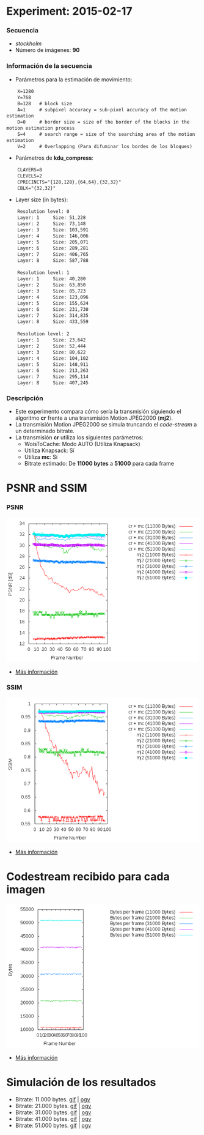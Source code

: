 Experiment: 2015-02-17
======================

### Secuencia

- *stockholm*
- Número de imágenes: **90**

### Información de la secuencia
* Parámetros para la estimación de movimiento:
```
    X=1280
    Y=768
    B=128   # block size
    A=1     # subpixel accuracy = sub-pixel accuracy of the motion estimation
    D=0     # border size = size of the border of the blocks in the motion estimation process
    S=4     # search range = size of the searching area of the motion estimation
    V=2     # Overlapping (Para difuminar los bordes de los bloques)
```

* Parámetros de **kdu_compress**:

```
    CLAYERS=8
    CLEVELS=2
    CPRECINCTS="{128,128},{64,64},{32,32}"
    CBLK="{32,32}"
```

* Layer size (in bytes):

```
    Resolution level: 0
    Layer: 1     Size: 51,228
    Layer: 2     Size: 73,148
    Layer: 3     Size: 103,591
    Layer: 4     Size: 146,006
    Layer: 5     Size: 205,071
    Layer: 6     Size: 289,281
    Layer: 7     Size: 406,765
    Layer: 8     Size: 587,788

    Resolution level: 1
    Layer: 1     Size: 40,280
    Layer: 2     Size: 63,850
    Layer: 3     Size: 85,723
    Layer: 4     Size: 123,096
    Layer: 5     Size: 155,624
    Layer: 6     Size: 231,730
    Layer: 7     Size: 314,835
    Layer: 8     Size: 433,559

    Resolution level: 2
    Layer: 1     Size: 23,642
    Layer: 2     Size: 52,444
    Layer: 3     Size: 80,622
    Layer: 4     Size: 104,102
    Layer: 5     Size: 148,911
    Layer: 6     Size: 213,263
    Layer: 7     Size: 295,114
    Layer: 8     Size: 407,245
```

### Descripción

- Este experimento compara cómo sería la transmisión siguiendo el algoritmo
  **cr** frente a una transmisión Motion JPEG2000 (**mj2**). 
- La transmisión Motion JPEG2000 se simula truncando el *code-stream* a
  un determinado bitrate.
- La transmisión **cr** utiliza los siguientes parámetros:
    - WoisToCache: Modo AUTO (Utiliza Knapsack)
    - Utiliza Knapsack: Sí
    - Utiliza **mc**: Sí
    - Bitrate estimado: De **11000 bytes** a **51000** para cada frame

PSNR and SSIM
=============

### PSNR

![](assets/psnr.png)

* [Más información](md/psnr.md)

### SSIM

![](assets/ssim.png)

* [Más información](md/ssim.md)

Codestream recibido para cada imagen
=============

![](assets/bytes.png)

* [Más información](md/bytes.md) 

Simulación de los resultados
=============

* Bitrate: 11.000 bytes. [gif](gif/all_11000.gif) | [ogv](ogv/all_11000.ogv)
* Bitrate: 21.000 bytes. [gif](gif/all_21000.gif) | [ogv](ogv/all_21000.ogv)
* Bitrate: 31.000 bytes. [gif](gif/all_31000.gif) | [ogv](ogv/all_31000.ogv)
* Bitrate: 41.000 bytes. [gif](gif/all_41000.gif) | [ogv](ogv/all_41000.ogv)
* Bitrate: 51.000 bytes. [gif](gif/all_51000.gif) | [ogv](ogv/all_51000.ogv)
